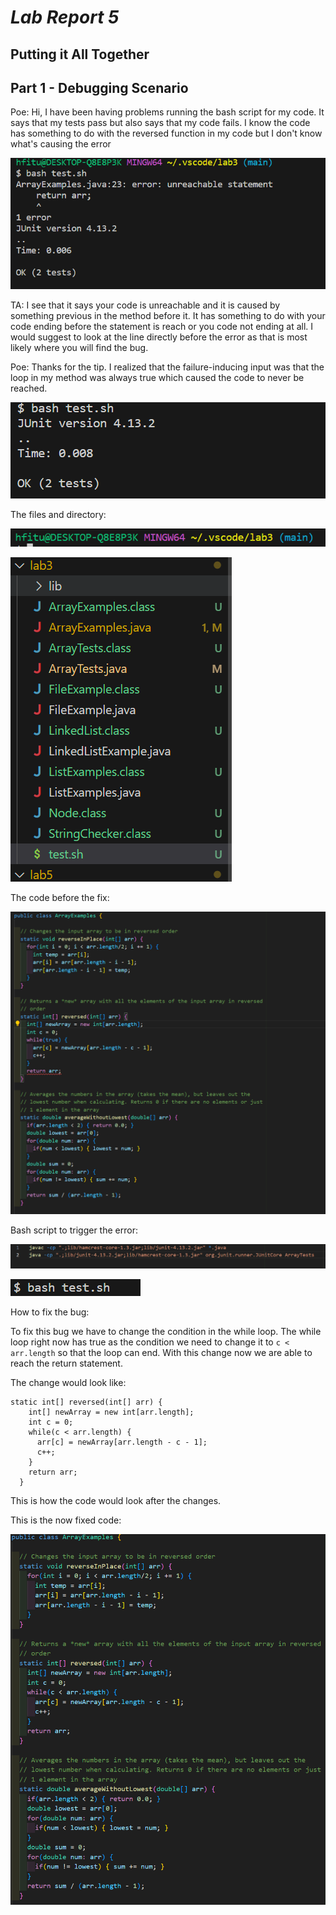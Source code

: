 # ***Lab Report 5*** 
## Putting it All Together

## Part 1 - Debugging Scenario

Poe: Hi, I have been having problems running the bash script for my code. It says that my tests pass but also says that my code fails. I know the code has something to do with the reversed function in my code but I don't know what's causing the error

![Image](./error.png)

TA: I see that it says your code is unreachable and it is caused by something previous in the method before it. It has something to do with your code ending before the statement is reach or you code not ending at all. I would suggest to look at the line directly before the error as that is most likely where you will find the bug.

Poe: Thanks for the tip. I realized that the failure-inducing input was that the loop in my method was always true which caused the code to never be reached.

![Image](./fix.png)

The files and directory:

![Image](./direc.png)

![Image](./files.png)

The code before the fix:

![Image](./bug.png)

Bash script to trigger the error:

![Image](./code.png)

![Image](./bash.png)

How to fix the bug:

To fix this bug we have to change the condition in the while loop. The while loop right now has true as the condition we need to change it to `c < arr.length` so that the loop can end. With this change now we are able to reach the return statement.

The change would look like:
```
static int[] reversed(int[] arr) {
    int[] newArray = new int[arr.length];
    int c = 0;
    while(c < arr.length) {
      arr[c] = newArray[arr.length - c - 1];
      c++;
    }
    return arr;
  }
```
This is how the code would look after the changes.

This is the now fixed code:

![Image](./fixed.png)
